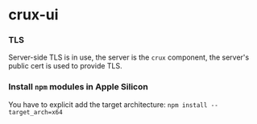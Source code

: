 # crux-ui

### TLS

Server-side TLS is in use, the server is the `crux` component, the server's public cert is used to provide TLS.

### Install `npm` modules in Apple Silicon

You have to explicit add the target architecture:
```npm install --target_arch=x64```